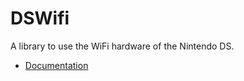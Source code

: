 # DSWifi

A library to use the WiFi hardware of the Nintendo DS.

- [Documentation](https://blocksds.github.io/docs/dswifi/index.html)
